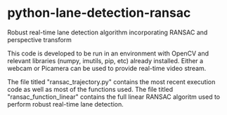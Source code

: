 # python-lane-detection-ransac
Robust real-time lane detection algorithm incorporating RANSAC and perspective transform

This code is developed to be run in an environment with OpenCV and relevant libraries (numpy, imutils, pip, etc) already installed. Either a webcam or Picamera can be used to provide real-time video stream.

The file titled "ransac_trajectory.py" contains the most recent execution code as well as most of the functions used. The file titled "ransac_function_linear" contains the full linear RANSAC algoritm used to perform robust real-time lane detection.
